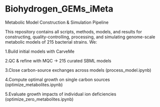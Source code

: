 # Biohydrogen_GEMs_iMeta
Metabolic Model Construction & Simulation Pipeline

This repository contains all scripts, methods, models, and results for constructing, quality-controlling, processing, and simulating genome-scale metabolic models of 215 bacterial strains. We:

1.Build initial models with CarveMe

2.QC & refine with MQC → 215 curated SBML models

3.Close carbon-source exchanges across models (process_model.ipynb)

4.Compute optimal growth on single carbon sources (optimize_metabolites.ipynb)

5.Evaluate growth impacts of individual ion deficiencies (optimize_zero_metabolites.ipynb)
